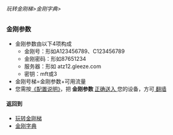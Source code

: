 ###### 玩转金刚梯>金刚字典>
### 金刚参数

- 金刚参数由以下4项构成
  - 金刚号：形如A123456789、C123456789
  - 金刚密码：形如87651234
  - 服务器：形如 atz12.gleeze.com
  - 密钥：mft或3
- 金刚号梯=金刚参数+可用流量
- 您需按[《配置说明》](https://github.com/a2zitpro/web/blob/master/LadderFree/kkDictionary/KKLadderConfigration/KKLadderConfigration.md)，把<Strong> 金刚参数 </Strong>[ 正确送入 ](https://github.com/a2zitpro/web/blob/master/LadderFree/kkDictionary/ConsiderationsWhileConfigureKKID.md)您的设备，方可[ 翻墙 ](https://github.com/a2zitpro/web/blob/master/LadderFree/kkDictionary/OverTheWall.md)

#### 返回到
- [玩转金刚梯](https://github.com/a2zitpro/web/blob/master/LadderFree/A.md)
- [金刚字典](https://github.com/a2zitpro/web/blob/master/LadderFree/kkDictionary/KKDictionary.md)


